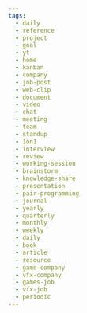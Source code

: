 ```yaml
---
tags:
  - daily
  - reference
  - project
  - goal
  - yt
  - home
  - kanban
  - company
  - job-post
  - web-clip
  - document
  - video
  - chat
  - meeting
  - team
  - standup
  - 1on1
  - interview
  - review
  - working-session
  - brainstorm
  - knowledge-share
  - presentation
  - pair-programming
  - journal
  - yearly
  - quarterly
  - monthly
  - weekly
  - daily
  - book
  - article
  - resource
  - game-company
  - vfx-company
  - games-job
  - vfx-job
  - periodic
---
```

